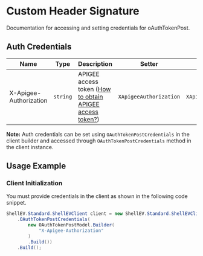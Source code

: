 
# Custom Header Signature



Documentation for accessing and setting credentials for oAuthTokenPost.

## Auth Credentials

| Name | Type | Description | Setter | Getter |
|  --- | --- | --- | --- | --- |
| X-Apigee-Authorization | `string` | APIGEE access token ([How to obtain APIGEE access token?](page:guided-walkthrough/walkthrough1)) | `XApigeeAuthorization` | `XApigeeAuthorization` |



**Note:** Auth credentials can be set using `OAuthTokenPostCredentials` in the client builder and accessed through `OAuthTokenPostCredentials` method in the client instance.

## Usage Example

### Client Initialization

You must provide credentials in the client as shown in the following code snippet.

```csharp
ShellEV.Standard.ShellEVClient client = new ShellEV.Standard.ShellEVClient.Builder()
    .OAuthTokenPostCredentials(
        new OAuthTokenPostModel.Builder(
            "X-Apigee-Authorization"
        )
        .Build())
    .Build();
```


